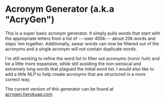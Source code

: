 # Acronym Generator (a.k.a "AcryGen")

This is a super basic acronym generator. It simply pulls words that start with the appropriate letters from a list of ---over 400k--- about 20k words and slaps 'em together. Additionally, swear words can now be filtered out of the acronyms and a single acronym will not contain duplicate words.

I'm still working to refine the word list to filter out acronyms (ironic huh) and be a little more expansive, while still avoiding the non-sensical and extremely long words that plagued the initial word list. I would also like to add a little NLP to help create acronyms that are structured in a more correct way.

The current version of this generator can be found at [acrygen.herokuap.com](https://acrygen.herokuapp.com)  
